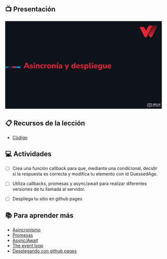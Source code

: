 ## :tv: Presentación

<div align="center">
  <a target="_blank" href="https://docs.google.com/presentation/d/1y5RZNcbfq82ZOncT9ob6jelmiz0N2wrgDl4AKtMuF58/edit?usp=sharing"><img src="assets/portada.png" alt="Da clic para ver la presentación"></a>
</div>

## :clipboard: Recursos de la lección

- [Código](https://github.com/wizelineacademy/web-development-bootcamp-project/tree/pre-curso/sesion_3.7/pre-curso/musical-instrument)


## :computer: Actividades
- [ ] Crea una función callback para que, mediante una condicional, decidir si la respuesta es correcta y modifica tu elemento con id GuessedAge.
- [ ] Utiliza callbacks, promesas y async/await para realizar diferentes versiones de tu llamada al servidor.
- [ ] Despliega tu sitio en github pages



## :books: Para aprender más

- [Asincronismo](https://developer.mozilla.org/en-US/docs/Learn/JavaScript/Asynchronous)
- [Promesas](https://developer.mozilla.org/en-US/docs/Learn/JavaScript/Asynchronous/Promises)
- [Async/Await](https://developer.mozilla.org/en-US/docs/Web/JavaScript/Reference/Statements/async_function)
- [The event loop](https://medium.com/@Rahulx1/understanding-event-loop-call-stack-event-job-queue-in-javascript-63dcd2c71ecd)
- [Desplegando con github pages](https://docs.github.com/en/pages/getting-started-with-github-pages/configuring-a-publishing-source-for-your-github-pages-site)